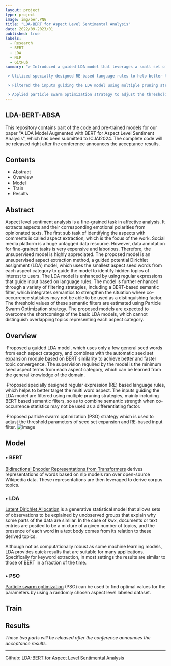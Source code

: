 ```yaml
---
layout: project
type: project
image: img/ber.PNG
title: "LDA-BERT for Aspect Level Sentimental Analysis"
date: 2022/09-2023/01
published: true
labels:
  - Research
  - BERT
  - LDA
  - NLP
  - GitHub
summary: "> Introduced a guided LDA model that leverages a small set of general seed words from each aspect category, integrating it with an automatic seed set expansion module based on BERT similarity for improved and quicker topic convergence.

 > Utilized specially-designed RE-based language rules to help better target the multi-word aspect.

 > Filtered the inputs guiding the LDA model using multiple pruning strategies to enhance semantic strength when co-occurrence statistics may not be used as a differentiating factor.

 > Applied particle swarm optimization strategy to adjust the threshold parameters of seed set expansion and RE-based input filter. "
---
```


## LDA-BERT-ABSA
This repository contains part of the code and pre-trained models for our paper "A LDA Model Augmented with BERT for Aspect Level Sentiment Analysis", which has been submitted to ICJAI2024. The complete code will be released right after the conference announces the acceptance results.

## Contents
- Abstract
- Overview
- Model
- Train
- Results

## Abstract
Aspect level sentiment analysis is a fine-grained task in affective analysis. It extracts aspects and their corresponding emotional polarities from opinionated texts. The first sub task of identifying the aspects with comments is called aspect extraction, which is the focus of the work. Social media platform is a huge untagged data resource. However, data annotation for fine-grained tasks is very expensive and laborious. Therefore, the unsupervised model is highly appreciated. The proposed model is an unsupervised aspect extraction method, a guided potential Dirichlet assignment (LDA) model, which uses the smallest aspect seed words from each aspect category to guide the model to identify hidden topics of interest to users. The LDA model is enhanced by using regular expressions that guide input based on language rules. The model is further enhanced through a variety of filtering strategies, including a BERT-based semantic filter, which integrates semantics to strengthen the situation where co-occurrence statistics may not be able to be used as a distinguishing factor. The threshold values of these semantic filters are estimated using Particle Swarm Optimization strategy. The proposed models are expected to overcome the shortcomings of the basic LDA models, which cannot distinguish overlapping topics representing each aspect category.

## Overview
·Proposed a guided LDA model, which uses only a few general seed words from each aspect category, and combines with the automatic seed set expansion module based on BERT similarity to achieve better and faster topic convergence. The supervision required by the model is the minimum seed aspect terms from each aspect category, which can be learned from the general knowledge of the
domain.

·Proposed specially designed regular expression (RE) based language rules, which helps to better target the multi word aspect. The inputs guiding the LDA model are filtered using multiple pruning strategies, mainly including BERT based semantic filters, so as to combine semantic strength when co-occurrence statistics may not be used as a differentiating factor.

·Proposed particle swarm optimization (PSO) strategy which is used to adjust the threshold parameters of seed set expansion and RE-based input filter.
![image](https://github.com/kaamava/LDA-BERT-ABSA/assets/106901273/98e7b9ad-d455-41b8-b42d-17b45d2c2f52)

## Model
### • BERT

[Bidirectional Encoder Representations from Transformers](https://github.com/google-research/bert) derives representations of words based on nlp models ran over open-source Wikipedia data. These representations are then leveraged to derive corpus topics.


<a id="lda"></a>

### • LDA 
[Latent Dirichlet Allocation](https://en.wikipedia.org/wiki/Latent_Dirichlet_allocation) is a generative statistical model that allows sets of observations to be explained by unobserved groups that explain why some parts of the data are similar. In the case of kwx, documents or text entries are posited to be a mixture of a given number of topics, and the presence of each word in a text body comes from its relation to these derived topics.

Although not as computationally robust as some machine learning models, LDA provides quick results that are suitable for many applications. Specifically for keyword extraction, in most settings the results are similar to those of BERT in a fraction of the time.

### • PSO
<a target="_blank" href="https://en.wikipedia.org/wiki/Particle_swarm_optimization">Particle swarm optimization</a> (PSO) can be used to find optimal values for the parameters by using a randomly chosen aspect level labeled dataset.
## Train
## Results
*These two parts will be released after the conference announces the acceptance results.*

<hr>

Github: <a href="https://github.com/kaamava/LDA-BERT-SA"><i class="large github icon "></i>LDA-BERT for Aspect Level Sentimental Analysis</a>
